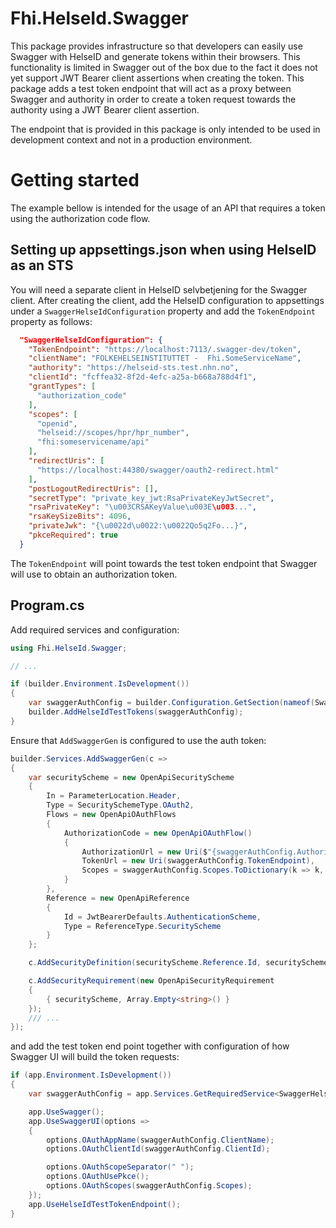 ﻿# Fhi.HelseId.Swagger

This package provides infrastructure so that developers can easily use Swagger with HelseID and generate tokens within their browsers. This functionality is limited in Swagger out of the box due to the fact it does not yet support JWT Bearer client assertions when creating the token. This package adds a test token endpoint that will act as a proxy between Swagger and authority in order to create a token request towards the authority using a JWT Bearer client assertion.

The endpoint that is provided in this package is only intended to be used in development context and not in a production environment.

# Getting started

The example bellow is intended for the usage of an API that requires a token using the authorization code flow.

## Setting up appsettings.json when using HelseID as an STS

You will need a separate client in HelseID selvbetjening for the Swagger client. After creating the client, add the HelseID configuration to appsettings under a `SwaggerHelseIdConfiguration` property and add the `TokenEndpoint` property as follows:

```json
  "SwaggerHelseIdConfiguration": {
    "TokenEndpoint": "https://localhost:7113/.swagger-dev/token",
    "clientName": "FOLKEHELSEINSTITUTTET -  Fhi.SomeServiceName",
    "authority": "https://helseid-sts.test.nhn.no",
    "clientId": "fcffea32-8f2d-4efc-a25a-b668a788d4f1",
    "grantTypes": [
      "authorization_code"
    ],
    "scopes": [
      "openid",
      "helseid://scopes/hpr/hpr_number",
      "fhi:someservicename/api"
    ],
    "redirectUris": [
      "https://localhost:44380/swagger/oauth2-redirect.html"
    ],
    "postLogoutRedirectUris": [],
    "secretType": "private_key_jwt:RsaPrivateKeyJwtSecret",
    "rsaPrivateKey": "\u003CRSAKeyValue\u003E\u003...",
    "rsaKeySizeBits": 4096,
    "privateJwk": "{\u0022d\u0022:\u0022Qo5q2Fo...}",
    "pkceRequired": true
  }
```

The `TokenEndpoint` will point towards the test token endpoint that Swagger will use to obtain an authorization token.

## Program.cs

Add required services and configuration:

```csharp
using Fhi.HelseId.Swagger;

// ...

if (builder.Environment.IsDevelopment())
{
    var swaggerAuthConfig = builder.Configuration.GetSection(nameof(SwaggerHelseIdConfiguration)).Get<SwaggerHelseIdConfiguration>()!;
    builder.AddHelseIdTestTokens(swaggerAuthConfig);
}
```

Ensure that `AddSwaggerGen` is configured to use the auth token:

```csharp
builder.Services.AddSwaggerGen(c =>
{
    var securityScheme = new OpenApiSecurityScheme
    {
        In = ParameterLocation.Header,
        Type = SecuritySchemeType.OAuth2,
        Flows = new OpenApiOAuthFlows
        {
            AuthorizationCode = new OpenApiOAuthFlow()
            {
                AuthorizationUrl = new Uri($"{swaggerAuthConfig.Authority}/connect/authorize"),
                TokenUrl = new Uri(swaggerAuthConfig.TokenEndpoint),
                Scopes = swaggerAuthConfig.Scopes.ToDictionary(k => k, v => string.Empty)
            }
        },
        Reference = new OpenApiReference
        {
            Id = JwtBearerDefaults.AuthenticationScheme,
            Type = ReferenceType.SecurityScheme
        }
    };

    c.AddSecurityDefinition(securityScheme.Reference.Id, securityScheme);

    c.AddSecurityRequirement(new OpenApiSecurityRequirement
    {
        { securityScheme, Array.Empty<string>() }
    });
    /// ...
});
```

and add the test token end point together with configuration of how Swagger UI will build the token requests:
```csharp
if (app.Environment.IsDevelopment())
{
    var swaggerAuthConfig = app.Services.GetRequiredService<SwaggerHelseIdConfiguration>();

    app.UseSwagger();
    app.UseSwaggerUI(options =>
    {
        options.OAuthAppName(swaggerAuthConfig.ClientName);
        options.OAuthClientId(swaggerAuthConfig.ClientId);

        options.OAuthScopeSeparator(" ");
        options.OAuthUsePkce();
        options.OAuthScopes(swaggerAuthConfig.Scopes);
    });
    app.UseHelseIdTestTokenEndpoint();
}
```

